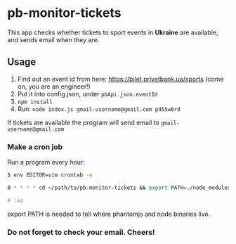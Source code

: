 # pb-monitor-tickets

This app checks whether tickets to sport events in **Ukraine** are available, and sends email when they are.

## Usage

1. Find out an event id from here: https://bilet.privatbank.ua/sports (come on, you are an engineer!)
2. Put it into config.json, under ```pbApi.json.eventId```
3. ```npm install```
4. Run: ```node index.js gmail-username@gmail.com p455w0rd```

If tickets are available the program will send email to ```gmail-username@gmail.com```

### Make a cron job

Run a program every hour:
```bash
$ env EDITOR=vim crontab -e

0 * * * * cd ~/path/to/pb-monitor-tickets && export PATH=./node_modules/.bin:$HOME/.nvm/v0.10.33/bin:$PATH && node index.js gmail-username@gmail.com p455w0rd >> pb-monitor-tickets.log 2>&1

# :wq
```

export PATH is needed to tell where phantomjs and node binaries live.

### Do not forget to check your email. Cheers!